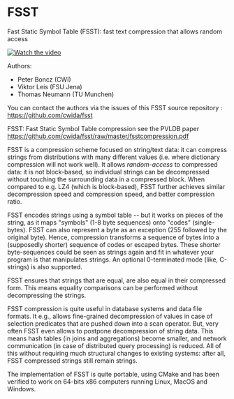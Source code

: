 # FSST
Fast Static Symbol Table (FSST): fast text compression that allows random access 

[![Watch the video](https://github.com/cwida/fsst/raw/master/fsst-presentation.png)](https://github.com/cwida/fsst/raw/master/fsst-presentation.mp4)

Authors:
- Peter Boncz (CWI)
- Viktor Leis (FSU Jena)
- Thomas Neumann (TU Munchen)

You can contact the authors via the issues of this FSST source repository : https://github.com/cwida/fsst

FSST: Fast Static Symbol Table compression
see the PVLDB paper https://github.com/cwida/fsst/raw/master/fsstcompression.pdf

FSST is a compression scheme focused on string/text data: it can compress strings from distributions with many different values (i.e. where dictionary compression will not work well). It allows *random-access* to compressed data: it is not block-based, so individual strings can be decompressed without touching the surrounding data in a compressed block. When compared to e.g. LZ4 (which is block-based), FSST further achieves similar decompression speed and compression speed, and better compression ratio.

FSST encodes strings using a symbol table -- but it works on pieces of the string, as it maps "symbols" (1-8 byte sequences) onto "codes" (single-bytes). FSST can also represent a byte as an exception (255 followed by the original byte). Hence, compression transforms a sequence of bytes into a (supposedly shorter) sequence of codes or escaped bytes. These shorter byte-sequences could be seen as strings again and fit in whatever your program is that manipulates strings. An optional 0-terminated mode (like, C-strings) is also supported.

FSST ensures that strings that are equal, are also equal in their compressed form. This means equality comparisons can be performed without decompressing the strings.

FSST compression is quite useful in database systems and data file formats. It e.g., allows fine-grained decompression of values in case of selection predicates that are pushed down into a scan operator. But, very often FSST even allows to postpone decompression of string data. This means hash tables (in joins and aggregations) become smaller, and network communication (in case of distributed query processing) is reduced. All of this without requiring much structural changes to existing systems: after all, FSST compressed strings still remain strings.

The implementation of FSST is quite portable, using CMake and has been verified to work on 64-bits x86 computers running Linux, MacOS and Windows.

